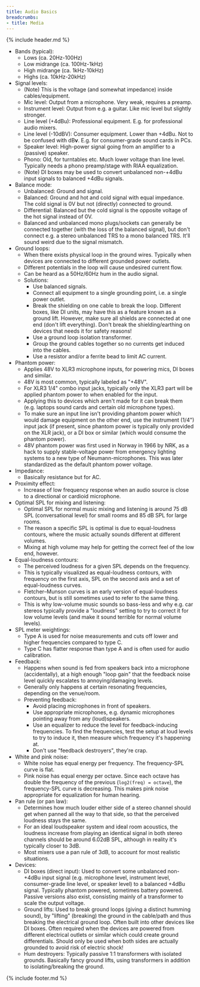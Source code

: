 ```yaml
---
title: Audio Basics
breadcrumbs:
- title: Media
---
```

{% include header.md %}

- Bands (typical):
    - Lows (ca. 20Hz-100Hz)
    - Low midrange (ca. 100Hz-1kHz)
    - High midrange (ca. 1kHz-10kHz)
    - Highs (ca. 10kHz-20kHz)
- Signal levels:
    - (Note) This is the voltage (and somewhat impedance) inside cables/equipment.
    - Mic level: Output from a microphone. Very weak, requires a preamp.
    - Instrument level: Output from e.g. a guitar. Like mic level but slightly stronger.
    - Line level (+4dBu): Professional equipment. E.g. for professional audio mixers.
    - Line level (-10dBV): Consumer equipment. Lower than +4dBu. Not to be confused with dB**v**. E.g. for consumer-grade sound cards in PCs.
    - Speaker level: High-power signal going from an amplifier to a (passive) speaker.
    - Phono: Old, for turntables etc. Much lower voltage than line level. Typically needs a phono preamp/stage with RIAA equalization.
    - (Note) DI boxes may be used to convert unbalanced non-+4dBu input signals to balanced +4dBu signals.
- Balance mode:
    - Unbalanced: Ground and signal.
    - Balanced: Ground and hot and cold signal with equal impedance. The cold signal is 0V but not (directly) connected to ground.
    - Differential: Balanced but the cold signal is the opposite voltage of the hot signal instead of 0V.
    - Balanced and unbalanced mono plugs/sockets can generally be connected together (with the loss of the balanced signal), but don't connect e.g. a stereo unbalanced TRS to a mono balanced TRS. It'll sound weird due to the signal mismatch.
- Ground loops:
    - When there exists physical loop in the ground wires. Typically when devices are connected to different grounded power outlets.
    - Different potentials in the loop will cause undesired current flow.
    - Can be heard as a 50Hz/60Hz hum in the audio signal.
    - Solutions:
        - Use balanced signals.
        - Connect all equipment to a single grounding point, i.e. a single power outlet.
        - Break the shielding on one cable to break the loop. Different boxes, like DI units, may have this as a feature known as a ground lift. However, make sure all shields are connected at one end (don't lift everything). Don't break the shielding/earthing on devices that needs it for safety reasons!
        - Use a ground loop isolation transformer.
        - Group the ground cables together so no currents get induced into the cables.
        - Use a resistor and/or a ferrite bead to limit AC current.
- Phantom power:
    - Applies 48V to XLR3 microphone inputs, for powering mics, DI boxes and similar.
    - 48V is most common, typically labeled as "+48V".
    - For XLR3 1/4" combo input jacks, typically only the XLR3 part will be applied phantom power to when enabled for the input.
    - Applying this to devices which aren't made for it can break them (e.g. laptops sound cards and certain old microphone types).
    - To make sure an input line isn't providing phantom power which would damage equipment on the other end, use the instrument (1/4") input jack (if present, since phantom power is typically only provided on the XLR jack), or a DI box or similar (which would consume the phantom power).
    - 48V phantom power was first used in Norway in 1966 by NRK, as a hack to supply stable-voltage power from emergency lighting systems to a new type of Neumann-microphones. This was later standardized as the default phantom power voltage.
- Impedance:
    - Basically resistance but for AC.
- Proximity effect:
    - Increase of low frequency response when an audio source is close to a directional or cardioid microphone.
- Optimal SPL for mixing and listening:
    - Optimal SPL for normal music mixing and listening is around 75 dB SPL (conversational level) for small rooms and 85 dB SPL for large rooms.
    - The reason a specific SPL is optimal is due to equal-loudness contours, where the music actually sounds different at different volumes.
    - Mixing at high volume may help for getting the correct feel of the low end, however.
- Equal-loudness contours:
    - The perceived loudness for a given SPL depends on the frequency.
    - This is typically visualized as equal-loudness contours, with frequency on the first axis, SPL on the second axis and a set of equal-loudness curves.
    - Fletcher–Munson curves is an early version of equal-loudness contours, but is still sometimes used to refer to the same thing.
    - This is why low-volume music sounds so bass-less and why e.g. car stereos typically provide a "loudness" setting to try to correct it for low volume levels (and make it sound terrible for normal volume levels).
- SPL meter weightings:
    - Type A is used for noise measurements and cuts off lower and higher frequencies compared to type C.
    - Type C has flatter response than type A and is often used for audio calibration.
- Feedback:
    - Happens when sound is fed from speakers back into a microphone (accidentally), at a high enough "loop gain" that the feedback noise level quickly escalates to annoying/damaging levels.
    - Generally only happens at certain resonating frequencies, depending on the venue/room.
    - Preventing feedback:
        - Avoid placing microphones in front of speakers.
        - Use appropriate microphones, e.g. dynamic microphones pointing away from any (loud)speakers.
        - Use an equalizer to reduce the level for feedback-inducing frequencies. To find the frequencies, test the setup at loud levels to try to induce it, then measure which frequency it's happening at.
        - Don't use "feedback destroyers", they're crap.
- White and pink noise:
    - White noise has equal energy per frequency. The frequency-SPL curve is flat.
    - Pink noise has equal energy per octave. Since each octave has double the frequency of the previous (`log2(freq) = octave`), the frequency-SPL curve is decreasing. This makes pink noise appropriate for equalization for human hearing.
- Pan rule (or pan law):
    - Determines how much louder either side of a stereo channel should get when panned all the way to that side, so that the perceived loudness stays the same.
    - For an ideal loudspeaker system and ideal room acoustics, the loudness increase from playing an identical signal in both stereo channels should be around 6.02dB SPL, although in reality it's typically closer to 3dB.
    - Most mixers use a pan rule of 3dB, to account for most realistic situations.
- Devices:
    - DI boxes (direct input): Used to convert some unbalanced non-+4dBu input signal (e.g. microphone level, instrument level, consumer-grade line level, or speaker level) to a balanced +4dBu signal. Typically phantom powered, sometimes battery powered. Passive versions also exist, consisting mainly of a transformer to scale the output voltage.
    - Ground lifts: Used to break ground loops (giving a distinct humming sound), by "lifting" (breaking) the ground in the cable/path and thus breaking the electrical ground loop. Often built into other devices like DI boxes. Often required when the devices are powered from different electrical outlets or similar which could create ground differentials. Should only be used when both sides are actually grounded to avoid risk of electric shock!
    - Hum destroyers: Typically passive 1:1 transformers with isolated grounds. Basically fancy ground lifts, using transformers in addition to isolating/breaking the ground.

{% include footer.md %}
